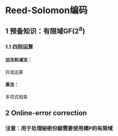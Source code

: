 # Reed-Solomon编码

## 1 预备知识：有限域GF($2^8$)

### 1.1 四则运算

#### 加法和减法：

异或运算

#### 乘法：

多项式相乘

## 2 Online-error correction

### 注意：用于处理秘密份额需要使用模P的有限域
